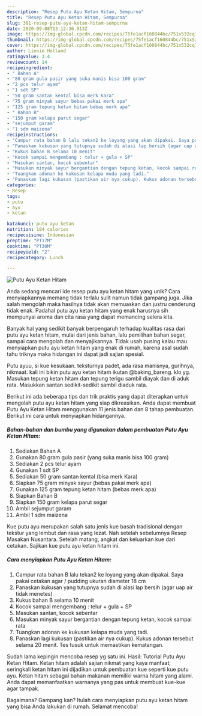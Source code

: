 ```yaml
---
description: "Resep Putu Ayu Ketan Hitam, Sempurna"
title: "Resep Putu Ayu Ketan Hitam, Sempurna"
slug: 381-resep-putu-ayu-ketan-hitam-sempurna
date: 2020-09-08T13:12:36.913Z
image: https://img-global.cpcdn.com/recipes/75fe1acf160844bc/751x532cq70/putu-ayu-ketan-hitam-foto-resep-utama.jpg
thumbnail: https://img-global.cpcdn.com/recipes/75fe1acf160844bc/751x532cq70/putu-ayu-ketan-hitam-foto-resep-utama.jpg
cover: https://img-global.cpcdn.com/recipes/75fe1acf160844bc/751x532cq70/putu-ayu-ketan-hitam-foto-resep-utama.jpg
author: Linnie Holland
ratingvalue: 3.4
reviewcount: 14
recipeingredient:
- " Bahan A"
- "80 gram gula pasir yang suka manis bisa 100 gram"
- "2 pcs telur ayam"
- "1 sdt SP"
- "50 gram santan kental bisa merk Kara"
- "75 gram minyak sayur bebas pakai merk apa"
- "125 gram tepung ketan hitam bebas merk apa"
- " Bahan B"
- "150 gram kelapa parut segar"
- "sejumput garam"
- "1 sdm maizena"
recipeinstructions:
- "Campur rata bahan B lalu tekan2 ke loyang yang akan dipakai. Saya pakai cetakan agar / pudding ukuran diameter 18 cm"
- "Panaskan kukusan yang tutupnya sudah di alasi lap bersih (agar uap air tidak menetes)"
- "Kukus bahan B selama 10 menit"
- "Kocok sampai mengembang : telur + gula + SP"
- "Masukan santan, kocok sebentar"
- "Masukan minyak sayur bergantian dengan tepung ketan, kocok sampai rata"
- "Tuangkan adonan ke kukusan kelapa muda yang tadi."
- "Panaskan lagi kukusan (pastikan air nya cukup). Kukus adonan tersebut selama 20 menit. Tes tusuk untuk memastikan kematangan."
categories:
- Resep
tags:
- putu
- ayu
- ketan

katakunci: putu ayu ketan 
nutrition: 184 calories
recipecuisine: Indonesian
preptime: "PT17M"
cooktime: "PT30M"
recipeyield: "2"
recipecategory: Lunch

---
```



![Putu Ayu Ketan Hitam](https://img-global.cpcdn.com/recipes/75fe1acf160844bc/751x532cq70/putu-ayu-ketan-hitam-foto-resep-utama.jpg)

Anda sedang mencari ide resep putu ayu ketan hitam yang unik? Cara menyiapkannya memang tidak terlalu sulit namun tidak gampang juga. Jika salah mengolah maka hasilnya tidak akan memuaskan dan justru cenderung tidak enak. Padahal putu ayu ketan hitam yang enak harusnya sih mempunyai aroma dan cita rasa yang dapat memancing selera kita.

Banyak hal yang sedikit banyak berpengaruh terhadap kualitas rasa dari putu ayu ketan hitam, mulai dari jenis bahan, lalu pemilihan bahan segar, sampai cara mengolah dan menyajikannya. Tidak usah pusing kalau mau menyiapkan putu ayu ketan hitam yang enak di rumah, karena asal sudah tahu triknya maka hidangan ini dapat jadi sajian spesial.

Putu ayuu, si kue kesukaan. teksturnya padet, ada rasa manisnya, gurihnya, nikmaat. kali ini bikin putu ayu ketan hitam ikutan @baking_bareng. klo yg. Masukan tepung ketan hitam dan tepung terigu sambil diayak dan di aduk rata. Masukkan santan sedikit-sedikit sambil diaduk rata.


Berikut ini ada beberapa tips dan trik praktis yang dapat diterapkan untuk mengolah putu ayu ketan hitam yang siap dikreasikan. Anda dapat membuat Putu Ayu Ketan Hitam menggunakan 11 jenis bahan dan 8 tahap pembuatan. Berikut ini cara untuk menyiapkan hidangannya.

<!--inarticleads1-->

##### Bahan-bahan dan bumbu yang digunakan dalam pembuatan Putu Ayu Ketan Hitam:

1. Sediakan  Bahan A
1. Gunakan 80 gram gula pasir (yang suka manis bisa 100 gram)
1. Sediakan 2 pcs telur ayam
1. Gunakan 1 sdt SP
1. Sediakan 50 gram santan kental (bisa merk Kara)
1. Siapkan 75 gram minyak sayur (bebas pakai merk apa)
1. Gunakan 125 gram tepung ketan hitam (bebas merk apa)
1. Siapkan  Bahan B
1. Siapkan 150 gram kelapa parut segar
1. Ambil sejumput garam
1. Ambil 1 sdm maizena


Kue putu ayu merupakan salah satu jenis kue basah tradisional dengan tekstur yang lembut dan rasa yang lezat. Nah setelah sebelumnya Resep Masakan Nusantara. Setelah matang, angkat dan keluarkan kue dari cetakan. Sajikan kue putu ayu ketan hitam ini. 

<!--inarticleads2-->

##### Cara menyiapkan Putu Ayu Ketan Hitam:

1. Campur rata bahan B lalu tekan2 ke loyang yang akan dipakai. Saya pakai cetakan agar / pudding ukuran diameter 18 cm
1. Panaskan kukusan yang tutupnya sudah di alasi lap bersih (agar uap air tidak menetes)
1. Kukus bahan B selama 10 menit
1. Kocok sampai mengembang : telur + gula + SP
1. Masukan santan, kocok sebentar
1. Masukan minyak sayur bergantian dengan tepung ketan, kocok sampai rata
1. Tuangkan adonan ke kukusan kelapa muda yang tadi.
1. Panaskan lagi kukusan (pastikan air nya cukup). Kukus adonan tersebut selama 20 menit. Tes tusuk untuk memastikan kematangan.


Sudah lama kepingin mencoba resep yg satu ini. Hasil: Tutorial Putu Ayu Ketan Hitam. Ketan hitam adalah sajian nikmat yang kaya manfaat; seringkali ketan hitam ini dijadikan untuk pembuatan kue seperti kue putu ayu. Ketan hitam sebagai bahan makanan memiliki warna hitam yang alami. Anda dapat memanfaatkan warnanya yang pas untuk membuat kue-kue agar tampak. 

Bagaimana? Gampang kan? Itulah cara menyiapkan putu ayu ketan hitam yang bisa Anda lakukan di rumah. Selamat mencoba!
